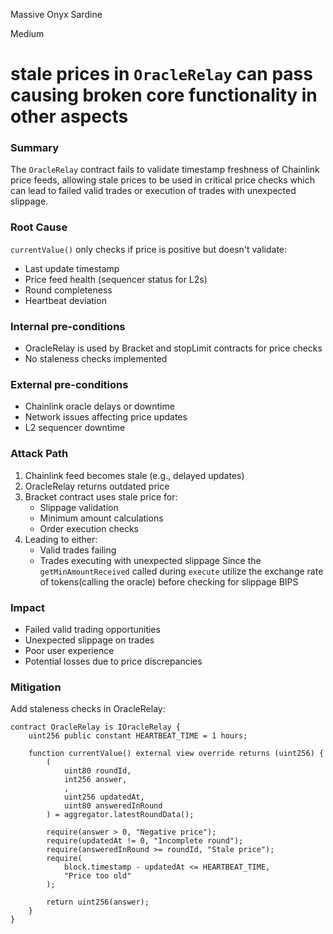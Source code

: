 Massive Onyx Sardine

Medium

# stale prices in `OracleRelay` can pass causing broken core functionality in other aspects

### Summary

The `OracleRelay` contract fails to validate timestamp freshness of Chainlink price feeds, allowing stale prices to be used in critical price checks which can lead to failed valid trades or execution of trades with unexpected slippage.

### Root Cause

`currentValue()` only checks if price is positive but doesn't validate:

- Last update timestamp
- Price feed health (sequencer status for L2s)
- Round completeness
- Heartbeat deviation

### Internal pre-conditions

- OracleRelay is used by Bracket and stopLimit contracts for price checks
- No staleness checks implemented

### External pre-conditions

- Chainlink oracle delays or downtime
- Network issues affecting price updates
- L2 sequencer downtime

### Attack Path

1. Chainlink feed becomes stale (e.g., delayed updates)
2. OracleRelay returns outdated price
3. Bracket contract uses stale price for:
    - Slippage validation
    - Minimum amount calculations
    - Order execution checks
4. Leading to either:
    - Valid trades failing
    - Trades executing with unexpected slippage
Since the `getMinAmountReceived` called during `execute` utilize the exchange rate of tokens(calling the oracle) before checking for slippage BIPS
### Impact

- Failed valid trading opportunities
- Unexpected slippage on trades
- Poor user experience
- Potential losses due to price discrepancies


### Mitigation

Add staleness checks in OracleRelay:

```solidity
contract OracleRelay is IOracleRelay {
    uint256 public constant HEARTBEAT_TIME = 1 hours;
    
    function currentValue() external view override returns (uint256) {
        (
            uint80 roundId,
            int256 answer,
            ,
            uint256 updatedAt,
            uint80 answeredInRound
        ) = aggregator.latestRoundData();
        
        require(answer > 0, "Negative price");
        require(updatedAt != 0, "Incomplete round");
        require(answeredInRound >= roundId, "Stale price");
        require(
            block.timestamp - updatedAt <= HEARTBEAT_TIME,
            "Price too old"
        );
        
        return uint256(answer);
    }
}
```